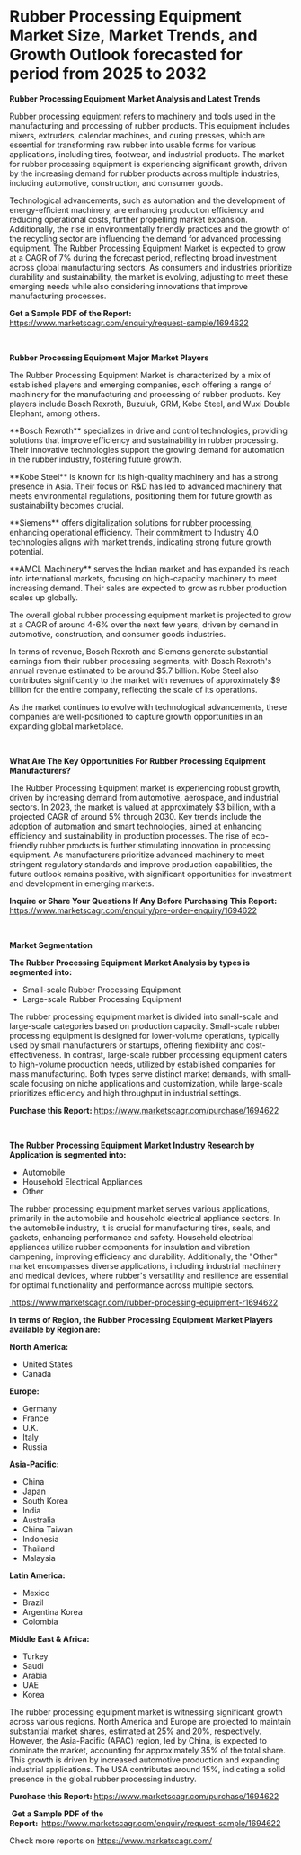 <p><h1>Rubber Processing Equipment Market Size, Market Trends, and Growth Outlook forecasted for period from 2025 to 2032</h1></p><p><strong>Rubber Processing Equipment Market Analysis and Latest Trends</strong></p>
<p><p>Rubber processing equipment refers to machinery and tools used in the manufacturing and processing of rubber products. This equipment includes mixers, extruders, calendar machines, and curing presses, which are essential for transforming raw rubber into usable forms for various applications, including tires, footwear, and industrial products. The market for rubber processing equipment is experiencing significant growth, driven by the increasing demand for rubber products across multiple industries, including automotive, construction, and consumer goods. </p><p>Technological advancements, such as automation and the development of energy-efficient machinery, are enhancing production efficiency and reducing operational costs, further propelling market expansion. Additionally, the rise in environmentally friendly practices and the growth of the recycling sector are influencing the demand for advanced processing equipment. The Rubber Processing Equipment Market is expected to grow at a CAGR of 7% during the forecast period, reflecting broad investment across global manufacturing sectors. As consumers and industries prioritize durability and sustainability, the market is evolving, adjusting to meet these emerging needs while also considering innovations that improve manufacturing processes.</p></p>
<p><strong>Get a Sample PDF of the Report:&nbsp;</strong> <a href="https://www.marketscagr.com/enquiry/request-sample/1694622?utm_campaign=2008&utm_medium=2&utm_source=Github&utm_content=ia&utm_term=22022025&utm_id=rubber-processing-equipment">https://www.marketscagr.com/enquiry/request-sample/1694622</a></p>
<p>&nbsp;</p>
<p><strong>Rubber Processing Equipment Major Market Players</strong></p>
<p><p>The Rubber Processing Equipment Market is characterized by a mix of established players and emerging companies, each offering a range of machinery for the manufacturing and processing of rubber products. Key players include Bosch Rexroth, Buzuluk, GRM, Kobe Steel, and Wuxi Double Elephant, among others.</p><p>**Bosch Rexroth** specializes in drive and control technologies, providing solutions that improve efficiency and sustainability in rubber processing. Their innovative technologies support the growing demand for automation in the rubber industry, fostering future growth.</p><p>**Kobe Steel** is known for its high-quality machinery and has a strong presence in Asia. Their focus on R&D has led to advanced machinery that meets environmental regulations, positioning them for future growth as sustainability becomes crucial.</p><p>**Siemens** offers digitalization solutions for rubber processing, enhancing operational efficiency. Their commitment to Industry 4.0 technologies aligns with market trends, indicating strong future growth potential.</p><p>**AMCL Machinery** serves the Indian market and has expanded its reach into international markets, focusing on high-capacity machinery to meet increasing demand. Their sales are expected to grow as rubber production scales up globally.</p><p>The overall global rubber processing equipment market is projected to grow at a CAGR of around 4-6% over the next few years, driven by demand in automotive, construction, and consumer goods industries. </p><p>In terms of revenue, Bosch Rexroth and Siemens generate substantial earnings from their rubber processing segments, with Bosch Rexroth's annual revenue estimated to be around $5.7 billion. Kobe Steel also contributes significantly to the market with revenues of approximately $9 billion for the entire company, reflecting the scale of its operations.</p><p>As the market continues to evolve with technological advancements, these companies are well-positioned to capture growth opportunities in an expanding global marketplace.</p></p>
<p>&nbsp;</p>
<p><strong>What Are The Key Opportunities For Rubber Processing Equipment Manufacturers?</strong></p>
<p><p>The Rubber Processing Equipment market is experiencing robust growth, driven by increasing demand from automotive, aerospace, and industrial sectors. In 2023, the market is valued at approximately $3 billion, with a projected CAGR of around 5% through 2030. Key trends include the adoption of automation and smart technologies, aimed at enhancing efficiency and sustainability in production processes. The rise of eco-friendly rubber products is further stimulating innovation in processing equipment. As manufacturers prioritize advanced machinery to meet stringent regulatory standards and improve production capabilities, the future outlook remains positive, with significant opportunities for investment and development in emerging markets.</p></p>
<p><strong>Inquire or Share Your Questions If Any Before Purchasing This Report:</strong> <a href="https://www.marketscagr.com/enquiry/pre-order-enquiry/1694622?utm_campaign=2008&utm_medium=2&utm_source=Github&utm_content=ia&utm_term=22022025&utm_id=rubber-processing-equipment">https://www.marketscagr.com/enquiry/pre-order-enquiry/1694622</a></p>
<p>&nbsp;</p>
<p><strong>Market Segmentation</strong></p>
<p><strong>The Rubber Processing Equipment Market Analysis by types is segmented into:</strong></p>
<p><ul><li>Small-scale Rubber Processing Equipment</li><li>Large-scale Rubber Processing Equipment</li></ul></p>
<p><p>The rubber processing equipment market is divided into small-scale and large-scale categories based on production capacity. Small-scale rubber processing equipment is designed for lower-volume operations, typically used by small manufacturers or startups, offering flexibility and cost-effectiveness. In contrast, large-scale rubber processing equipment caters to high-volume production needs, utilized by established companies for mass manufacturing. Both types serve distinct market demands, with small-scale focusing on niche applications and customization, while large-scale prioritizes efficiency and high throughput in industrial settings.</p></p>
<p><strong>Purchase this Report:&nbsp;</strong><a href="https://www.marketscagr.com/purchase/1694622?utm_campaign=2008&utm_medium=2&utm_source=Github&utm_content=ia&utm_term=22022025&utm_id=rubber-processing-equipment">https://www.marketscagr.com/purchase/1694622</a></p>
<p>&nbsp;</p>
<p><strong>The Rubber Processing Equipment Market Industry Research by Application is segmented into:</strong></p>
<p><ul><li>Automobile</li><li>Household Electrical Appliances</li><li>Other</li></ul></p>
<p><p>The rubber processing equipment market serves various applications, primarily in the automobile and household electrical appliance sectors. In the automobile industry, it is crucial for manufacturing tires, seals, and gaskets, enhancing performance and safety. Household electrical appliances utilize rubber components for insulation and vibration dampening, improving efficiency and durability. Additionally, the "Other" market encompasses diverse applications, including industrial machinery and medical devices, where rubber's versatility and resilience are essential for optimal functionality and performance across multiple sectors.</p></p>
<p><a href="https://www.marketscagr.com/rubber-processing-equipment-r1694622?utm_campaign=2008&utm_medium=2&utm_source=Github&utm_content=ia&utm_term=22022025&utm_id=rubber-processing-equipment">&nbsp;https://www.marketscagr.com/rubber-processing-equipment-r1694622</a></p>
<p><strong>In terms of Region, the Rubber Processing Equipment Market Players available by Region are:</strong></p>
<p>
    <p> <strong> North America: </strong>
        <ul>
            <li>United States</li>
            <li>Canada</li>
        </ul>
        </p> 
    <p> <strong> Europe: </strong>
        <ul>
            <li>Germany</li>
            <li>France</li>
            <li>U.K.</li>
            <li>Italy</li>
            <li>Russia</li>
        </ul>
        </p> 
    <p> <strong> Asia-Pacific: </strong>
        <ul>
            <li>China</li>
            <li>Japan</li>
            <li>South Korea</li>
            <li>India</li>
            <li>Australia</li>
            <li>China Taiwan</li>
            <li>Indonesia</li>
            <li>Thailand</li>
            <li>Malaysia</li>
        </ul>
        </p> 
    <p> <strong> Latin America: </strong>
        <ul>
            <li>Mexico</li>
            <li>Brazil</li>
            <li>Argentina Korea</li>
            <li>Colombia</li>
        </ul>
        </p> 
    <p> <strong> Middle East & Africa: </strong>
        <ul>
            <li>Turkey</li>
            <li>Saudi</li>
            <li>Arabia</li>
            <li>UAE</li>
            <li>Korea</li>
        </ul>
    </p>
    </p>
<p><p>The rubber processing equipment market is witnessing significant growth across various regions. North America and Europe are projected to maintain substantial market shares, estimated at 25% and 20%, respectively. However, the Asia-Pacific (APAC) region, led by China, is expected to dominate the market, accounting for approximately 35% of the total share. This growth is driven by increased automotive production and expanding industrial applications. The USA contributes around 15%, indicating a solid presence in the global rubber processing industry.</p></p>
<p><strong>Purchase this Report: </strong><a href="https://www.marketscagr.com/purchase/1694622?utm_campaign=2008&utm_medium=2&utm_source=Github&utm_content=ia&utm_term=22022025&utm_id=rubber-processing-equipment">https://www.marketscagr.com/purchase/1694622</a></p>
<p>&nbsp;<strong>Get a Sample PDF of the Report:&nbsp;&nbsp;</strong><a href="https://www.marketscagr.com/enquiry/request-sample/1694622?utm_campaign=2008&utm_medium=2&utm_source=Github&utm_content=ia&utm_term=22022025&utm_id=rubber-processing-equipment">https://www.marketscagr.com/enquiry/request-sample/1694622</a></p>
<p><strong></strong></p>
<p>Check more reports on <a href="https://www.marketscagr.com/?utm_campaign=2008&utm_medium=2&utm_source=Github&utm_content=ia&utm_term=22022025&utm_id=rubber-processing-equipment">https://www.marketscagr.com/</a></p>